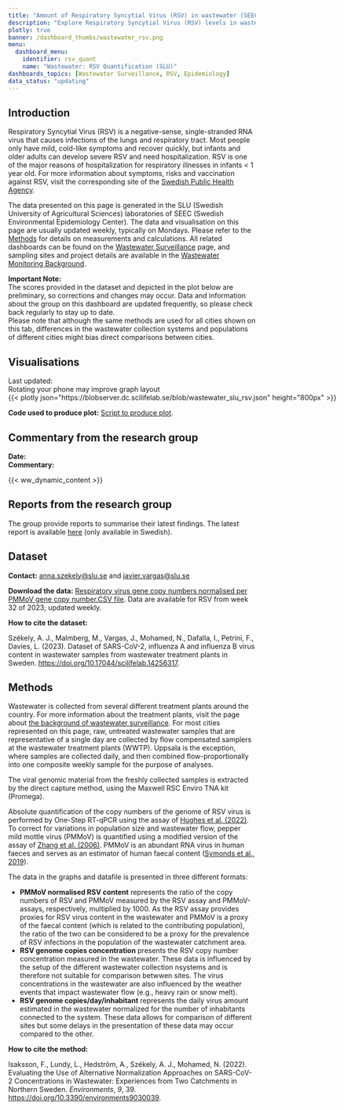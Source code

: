 ```yaml
---
title: "Amount of Respiratory Syncytial Virus (RSV) in wastewater (SEEC-SLU)"
description: "Explore Respiratory Syncytial Virus (RSV) levels in wastewater across Sweden. Weekly data from SLU-SEEC tracks RSV trends, covering a significant portion of the population, and assists in predicting potential outbreaks."
plotly: true
banner: /dashboard_thumbs/wastewater_rsv.png
menu:
  dashboard_menu:
    identifier: rsv_quant
    name: "Wastewater: RSV Quantification (SLU)"
dashboards_topics: [Wastewater Surveillance, RSV, Epidemiology]
data_status: "updating"
---
```


## Introduction

Respiratory Syncytial Virus (RSV) is a negative-sense, single-stranded RNA virus that causes infections of the lungs and respiratory tract. Most people only have mild, cold-like symptoms and recover quickly, but infants and older adults can develop severe RSV and need hospitalization. RSV is one of the major reasons of hospitalization for respiratory illnesses in infants < 1 year old. For more information about symptoms, risks and vaccination against RSV, visit the corresponding site of the [Swedish Public Health Agency](https://www.folkhalsomyndigheten.se/smittskydd-beredskap/smittsamma-sjukdomar/rs-virusinfektion/).

The data presented on this page is generated in the SLU (Swedish University of Agricultural Sciences) laboratories of SEEC (Swedish Environmental Epidemiology Center). The data and visualisation on this page are usually updated weekly, typically on Mondays. Please refer to the [Methods](#methods) for details on measurements and calculations. All related dashboards can be found on the [Wastewater Surveillance](/dashboards/topics/wastewater-surveillance/) page, and sampling sites and project details are available in the [Wastewater Monitoring Background](/dashboards/wastewater_background/).

<div class="alert alert-info">
<b>Important Note:</b></br>
The scores provided in the dataset and depicted in the plot below are preliminary, so corrections and changes may occur. Data and information about the group on this dashboard are updated frequently, so please check back regularly to stay up to date. </br>Please note that although the same methods are used for all cities shown on this tab, differences in the wastewater collection systems and populations of different cities might bias direct comparisons between cities.
</div>

## Visualisations

<div class="alert alert-info">Last updated: <span id="last_modified_slu_rsv"></span></div>

<div class="d-md-none alert alert-info">
  Rotating your phone may improve graph layout
</div>

<div class="plot_wrapper mb-3">
  <div class="table-responsive" style="min-width: 1200px">{{< plotly json="https://blobserver.dc.scilifelab.se/blob/wastewater_slu_rsv.json" height="800px" >}}</div>
</div>

**Code used to produce plot:** [Script to produce plot](https://github.com/ScilifelabDataCentre/pathogens-portal-visualisations/blob/main/wastewater/combined_slu_rsv.py).

## Commentary from the research group

<div><b>Date:</b> <span id="slu_rsv_comment_date"></span><br><b>Commentary:</b> <span id="slu_rsv_comment"></span></div>

{{< ww_dynamic_content >}}

## Reports from the research group

The group provide reports to summarise their latest findings. The latest report is available <a target="_blank" href="https://blobserver.dc.scilifelab.se/blob/Latest_weekly_report_SEEC-SLU.pdf">here</a> (only available in Swedish).

## Dataset

**Contact:** <anna.szekely@slu.se> and <javier.vargas@slu.se>

**Download the data:** [Respiratory virus gene copy numbers normalised per PMMoV gene copy number.CSV file](https://blobserver.dc.scilifelab.se/blob/SLU_wastewater_data.csv). Data are available for RSV from week 32 of 2023; updated weekly.

**How to cite the dataset:**

Székely, A. J., Malmberg, M., Vargas, J., Mohamed, N., Dafalla, I., Petrini, F., Davies, L. (2023). Dataset of SARS-CoV-2, influenza A and influenza B virus content in wastewater samples from wastewater treatment plants in Sweden. <https://doi.org/10.17044/scilifelab.14256317>.

## Methods

Wastewater is collected from several different treatment plants around the country. For more information about the treatment plants, visit the page about [the background of wastewater surveillance](/dashboards/wastewater_background/). For most cities represented on this page, raw, untreated wastewater samples that are representative of a single day are collected by flow compensated samplers at the wastewater treatment plants (WWTP). Uppsala is the exception, where samples are collected daily, and then combined flow-proportionally into one composite weekly sample for the purpose of analyses.

The viral genomic material from the freshly collected samples is extracted by the direct capture method, using the Maxwell RSC Enviro TNA kit (Promega).

Absolute quantification of the copy numbers of the genome of RSV virus is performed by One-Step RT-qPCR using the assay of <a target="_blank" href="https://doi.org/10.1021/acs.estlett.1c00963">Hughes et al. (2022)</a>. To correct for variations in population size and wastewater flow, pepper mild mottle virus (PMMoV) is quantified using a modified version of the assay of <a target="_blank" href="https://doi.org/10.1371/journal.pbio.0040003">Zhang et al. (2006)</a>. PMMoV is an abundant RNA virus in human faeces and serves as an estimator of human faecal content (<a target="_blank" href="https://doi.org/10.1371/journal.ppat.1007639">Symonds et al., 2019</a>).

The data in the graphs and datafile is presented in three different formats:

- **PMMoV normalised RSV content** represents the ratio of the copy numbers of RSV and PMMoV measured by the RSV assay and PMMoV-assays, respectively, multiplied by 1000. As the RSV assay provides proxies for RSV virus content in the wastewater and PMMoV is a proxy of the faecal content (which is related to the contributing population), the ratio of the two can be considered to be a proxy for the prevalence of RSV infections in the population of the wastewater catchment area.
- **RSV genome copies concentration** presents the RSV copy number concentration measured in the wastewater. These data is influenced by the setup of the different wastewater collection nsystems and is therefore not suitable for comparison betwwen sites. The virus concentrations in the wastewater are also influenced by the weather events that impact wastewater flow (e.g., heavy rain or snow melt).
- **RSV genome copies/day/inhabitant** represents the daily virus amount estimated in the wastewater normalized for the number of inhabitants connected to the system. These data allows for comparison of different sites but some delays in the presentation of these data may occur compared to the other.

**How to cite the method:**

Isaksson, F., Lundy, L., Hedström, A., Székely, A. J., Mohamed, N. (2022). Evaluating the Use of Alternative Normalization Approaches on SARS-CoV-2 Concentrations in Wastewater: Experiences from Two Catchments in Northern Sweden. _Environments_, _9_, 39. <https://doi.org/10.3390/environments9030039>.

